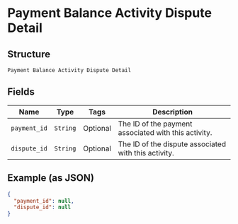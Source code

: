 
# Payment Balance Activity Dispute Detail

## Structure

`Payment Balance Activity Dispute Detail`

## Fields

| Name | Type | Tags | Description |
|  --- | --- | --- | --- |
| `payment_id` | `String` | Optional | The ID of the payment associated with this activity. |
| `dispute_id` | `String` | Optional | The ID of the dispute associated with this activity. |

## Example (as JSON)

```json
{
  "payment_id": null,
  "dispute_id": null
}
```

